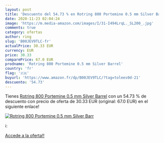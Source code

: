 ```yaml
---
layout: post
title: 'Descuento del 54.73 % en Rotring 800 Portemine 0.5 mm Silver Barr'
date: 2020-11-23 02:04:24
image: 'https://m.media-amazon.com/images/I/31-I494LrqL._SL200_.jpg'
comments: true
category: ofertas
author: ring
slug: 'B00JEV9TLC-fr'
actualPrice: 30.33 EUR
currency: EUR
price: 30.33
comparePrice: 67.0 EUR
prodname: 'Rotring 800 Portemine 0.5 mm Silver Barrel'
country: 'fr'
flag: '🇫🇷'
buyurl: 'https://www.amazon.fr/dp/B00JEV9TLC/?tag=tolees0d-21'
descuento: '54.73'
---
```


Tienes [Rotring 800 Portemine 0.5 mm Silver Barrel](https://www.amazon.fr/dp/B00JEV9TLC/?tag=tolees0d-21) con un 54.73 % de descuento con precio de oferta de 30.33 EUR (original: 67.0 EUR) en el siguiente enlace!

[![Rotring 800 Portemine 0.5 mm Silver Barr](https://m.media-amazon.com/images/I/31-I494LrqL._SL200_.jpg)](https://www.amazon.fr/dp/B00JEV9TLC/?tag=tolees0d-21)

ℹ️:


[Accede a la oferta!!](https://www.amazon.fr/dp/B00JEV9TLC/?tag=tolees0d-21)
